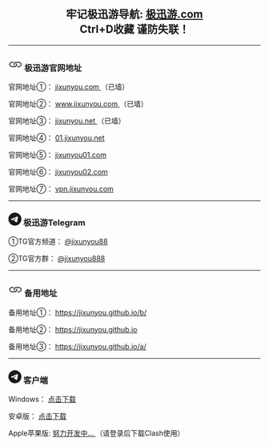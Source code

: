 <html lang="zh-CN">
	<head>
		<meta charset="utf-8">
		<meta name="viewport" content="width=device-width, initial-scale=1, shrink-to-fit=no">
		<link rel="stylesheet" href="https://cdn.jsdelivr.net/npm/bootstrap@4.6.2/dist/css/bootstrap.min.css"
		integrity="sha384-xOolHFLEh07PJGoPkLv1IbcEPTNtaed2xpHsD9ESMhqIYd0nLMwNLD69Npy4HI+N"
		crossorigin="anonymous">
		<title>
			极迅游官网
		</title>
	</head>
	<body>
		<div class="container-sm">
			<div class="jumbotron mt-3 center">
				<h2 style="text-align: center">
					牢记极迅游导航:					
					<a href="https://www.极迅游.com" target="_blank">
						<span class="badge badge-danger">
							极迅游.com
						</span>
					</a>
					<br>
					Ctrl+D收藏 谨防失联！
				</h2>
				<hr class="featurette-divider">
				<h3>
					<span class="badge badge-info">
						<svg xmlns="http://www.w3.org/2000/svg" width="28" height="28" fill="currentColor"
						class="bi bi-link" viewBox="0 0 16 16">
							<path d="M6.354 5.5H4a3 3 0 0 0 0 6h3a3 3 0 0 0 2.83-4H9c-.086 0-.17.01-.25.031A2 2 0 0 1 7 10.5H4a2 2 0 1 1 0-4h1.535c.218-.376.495-.714.82-1z">
							</path>
							<path d="M9 5.5a3 3 0 0 0-2.83 4h1.098A2 2 0 0 1 9 6.5h3a2 2 0 1 1 0 4h-1.535a4.02 4.02 0 0 1-.82 1H12a3 3 0 1 0 0-6H9z">
							</path>
						</svg>
						极迅游官网地址
					</span>
				</h3>
				<p>
					官网地址①：
					<a href="http://www.jixunyou.com" target="_blank">
						jixunyou.com
					</a>
					（已墙）
				</p>
				<p>
					官网地址②：
					<a href="http://www.jixunyou.com" target="_blank">
						www.jixunyou.com
					</a>
					（已墙）
				</p>
				<p>
					官网地址③：
					<a href="http://www.jixunyou.net" target="_blank">
						jixunyou.net
					</a>
					（已墙）
				</p>
				<p>
					官网地址④：
					<a href="http://01.jixunyou.net" target="_blank">
						01.jixunyou.net
					</a>
				</p>
				<p>
					官网地址⑤：
					<a href="http://jixunyou01.com" target="_blank">
						jixunyou01.com
					</a>
				</p>
				<p>
					官网地址⑥：
					<a href="http://jixunyou02.com" target="_blank">
						jixunyou02.com
					</a>
				</p>
				<p>
					官网地址⑦：
					<a href="http://vpn.jixunyou.com" target="_blank">
						vpn.jixunyou.com
					</a>
				</p>
				<hr class="featurette-divider">
				<h3>
					<span class="badge badge-info">
						<svg xmlns="http://www.w3.org/2000/svg" width="26" height="26" fill="currentColor"
						class="bi bi-telegram" viewBox="0 0 16 16">
							<path d="M16 8A8 8 0 1 1 0 8a8 8 0 0 1 16 0zM8.287 5.906c-.778.324-2.334.994-4.666 2.01-.378.15-.577.298-.595.442-.03.243.275.339.69.47l.175.055c.408.133.958.288 1.243.294.26.006.549-.1.868-.32 2.179-1.471 3.304-2.214 3.374-2.23.05-.012.12-.026.166.016.047.041.042.12.037.141-.03.129-1.227 1.241-1.846 1.817-.193.18-.33.307-.358.336a8.154 8.154 0 0 1-.188.186c-.38.366-.664.64.015 1.088.327.216.589.393.85.571.284.194.568.387.936.629.093.06.183.125.27.187.331.236.63.448.997.414.214-.02.435-.22.547-.82.265-1.417.786-4.486.906-5.751a1.426 1.426 0 0 0-.013-.315.337.337 0 0 0-.114-.217.526.526 0 0 0-.31-.093c-.3.005-.763.166-2.984 1.09z">
							</path>
						</svg>
						极迅游Telegram
					</span>
				</h3>
				<p>
					①TG官方频道：
					<a href="https://t.me/jixunyou88" target="_blank">
						@jixunyou88
					</a>
				</p>
				<p>
					②TG官方群：
					<a href="https://t.me/jixunyou888" target="_blank">
						@jixunyou888
					</a>
				</p>				
				<hr class="featurette-divider">
				<h3>
					<span class="badge badge-info">
						<svg xmlns="http://www.w3.org/2000/svg" width="28" height="28" fill="currentColor"
						class="bi bi-link" viewBox="0 0 16 16">
							<path d="M6.354 5.5H4a3 3 0 0 0 0 6h3a3 3 0 0 0 2.83-4H9c-.086 0-.17.01-.25.031A2 2 0 0 1 7 10.5H4a2 2 0 1 1 0-4h1.535c.218-.376.495-.714.82-1z">
							</path>
							<path d="M9 5.5a3 3 0 0 0-2.83 4h1.098A2 2 0 0 1 9 6.5h3a2 2 0 1 1 0 4h-1.535a4.02 4.02 0 0 1-.82 1H12a3 3 0 1 0 0-6H9z">
							</path>
						</svg>
						备用地址
					</span>
				</h3>
				<p>
					备用地址①：
					<a href="https://jixunyou.github.io/b/" target="_blank">
						https://jixunyou.github.io/b/
					</a>					
				</p>
				<p>
					备用地址②：
					<a href="https://jixunyou.github.io" target="_blank">
						https://jixunyou.github.io
					</a>
				<p>
					备用地址③：
					<a href="https://jixunyou.github.io/a/" target="_blank">
						https://jixunyou.github.io/a/
					</a>
				<hr class="featurette-divider">
				<h3>
					<span class="badge badge-info">
						<svg xmlns="http://www.w3.org/2000/svg" width="26" height="26" fill="currentColor"
						class="bi bi-telegram" viewBox="0 0 16 16">
							<path d="M16 8A8 8 0 1 1 0 8a8 8 0 0 1 16 0zM8.287 5.906c-.778.324-2.334.994-4.666 2.01-.378.15-.577.298-.595.442-.03.243.275.339.69.47l.175.055c.408.133.958.288 1.243.294.26.006.549-.1.868-.32 2.179-1.471 3.304-2.214 3.374-2.23.05-.012.12-.026.166.016.047.041.042.12.037.141-.03.129-1.227 1.241-1.846 1.817-.193.18-.33.307-.358.336a8.154 8.154 0 0 1-.188.186c-.38.366-.664.64.015 1.088.327.216.589.393.85.571.284.194.568.387.936.629.093.06.183.125.27.187.331.236.63.448.997.414.214-.02.435-.22.547-.82.265-1.417.786-4.486.906-5.751a1.426 1.426 0 0 0-.013-.315.337.337 0 0 0-.114-.217.526.526 0 0 0-.31-.093c-.3.005-.763.166-2.984 1.09z">
							</path>
						</svg>
						客户端
					</span>
				</h3>				
				<p>
					Windows：
					<a href="https://wwp.lanzoup.com/iy7hp146bgnc" target="_blank">
						点击下载
					</a>
				</p>				
				<p>
					安卓版：
					<a href="https://wwp.lanzoup.com/icZio146azvi" target="_blank">
						点击下载
					</a>					
				</p>	
				<p>
					Apple苹果版:
					<a href="https://yq2.jixunyou.com/" target="_blank">
						努力开发中...
					</a>	
						（请登录后下载Clash使用）					
				</p>
			</div>
		</div>
	</body>

</html>
